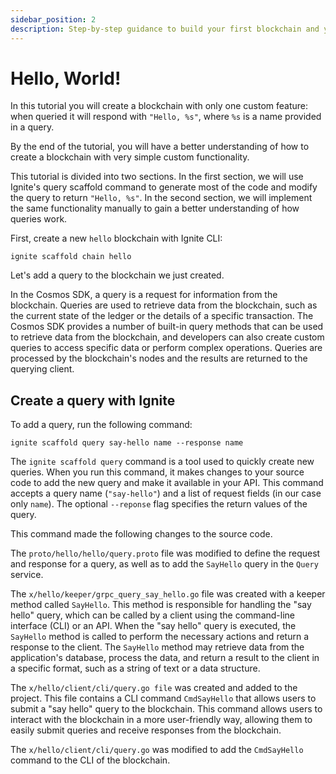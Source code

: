 ```yaml
---
sidebar_position: 2
description: Step-by-step guidance to build your first blockchain and your first Cosmos SDK module.
---
```


# Hello, World!

In this tutorial you will create a blockchain with only one custom feature: when
queried it will respond with `"Hello, %s"`, where `%s` is a name provided in a
query.

By the end of the tutorial, you will have a better understanding of how to
create a blockchain with very simple custom functionality.

This tutorial is divided into two sections. In the first section, we will use
Ignite's query scaffold command to generate most of the code and modify the
query to return `"Hello, %s"`. In the second section, we will implement the same
functionality manually to gain a better understanding of how queries work.

First, create a new `hello` blockchain with Ignite CLI:

```
ignite scaffold chain hello
```

Let's add a query to the blockchain we just created.

In the Cosmos SDK, a query is a request for information from the blockchain.
Queries are used to retrieve data from the blockchain, such as the current state
of the ledger or the details of a specific transaction. The Cosmos SDK provides
a number of built-in query methods that can be used to retrieve data from the
blockchain, and developers can also create custom queries to access specific
data or perform complex operations. Queries are processed by the blockchain's
nodes and the results are returned to the querying client.

## Create a query with Ignite

To add a query, run the following command:

```
ignite scaffold query say-hello name --response name
```

The `ignite scaffold query` command is a tool used to quickly create new
queries. When you run this command, it makes changes to your source code to add
the new query and make it available in your API. This command accepts a query
name (`"say-hello"`) and a list of request fields (in our case only `name`). The
optional `--reponse` flag specifies the return values of the query.

This command made the following changes to the source code.

The `proto/hello/hello/query.proto` file was modified to define the request and
response for a query, as well as to add the `SayHello` query in the `Query`
service. 

The `x/hello/keeper/grpc_query_say_hello.go` file was created with a keeper
method called `SayHello`. This method is responsible for handling the "say
hello" query, which can be called by a client using the command-line interface
(CLI) or an API. When the "say hello" query is executed, the `SayHello` method
is called to perform the necessary actions and return a response to the client.
The `SayHello` method may retrieve data from the application's database, process
the data, and return a result to the client in a specific format, such as a
string of text or a data structure.

The `x/hello/client/cli/query.go file` was created and added to the project.
This file contains a CLI command `CmdSayHello` that allows users to submit a
"say hello" query to the blockchain. This command allows users to interact with
the blockchain in a more user-friendly way, allowing them to easily submit
queries and receive responses from the blockchain.

The `x/hello/client/cli/query.go` was modified to add the `CmdSayHello` command
to the CLI of the blockchain.

<!-- 

This tutorial is a great place to start your journey into the Cosmos ecosystem.
Instead of wondering how to build a blockchain, follow these steps to build your
first blockchain and your first Cosmos SDK module.

## Get started

In the previous chapter you've learned how to install [Ignite
CLI](https://github.com/ignite/cli), the tool that offers everything you need to
build, test, and launch your blockchain with a decentralized worldwide
community.

This tutorial is based on a specific version of Ignite CLI, so be sure to
install the correct version. 

Use the following command:

```bash
curl https://get.ignite.com/cli@v0.25.1! | bash
```

Ignite CLI comes with a number of scaffolding commands that are designed to make
development easier by creating everything that's required to start working on a
particular task.

First, use Ignite CLI to build the foundation of a fresh Cosmos SDK blockchain.
With Ignite CLI, you don't have to write the blockchain code yourself.

Are you ready? Open a terminal window and navigate to a directory where you have
permissions to create files.

To create your blockchain with the default directory structure, run this
command:

```bash
ignite scaffold chain hello
```

This command creates a Cosmos SDK blockchain called hello in a `hello`
directory. The source code inside the `hello` directory contains a fully
functional ready-to-use blockchain.

This new blockchain imports standard Cosmos SDK modules, including:


- [`staking`](https://docs.cosmos.network/main/modules/staking/) for delegated
  Proof-of-Stake (PoS) consensus mechanism
- [`bank`](https://docs.cosmos.network/main/modules/bank/) for fungible token
  transfers between accounts
- [`gov`](https://docs.cosmos.network/main/modules/gov/) for on-chain governance
- And other Cosmos SDK [modules](https://docs.cosmos.network/main/modules/) that
provide the benefits of the extensive Cosmos SDK framework

You can get help on any command. Now that you have run your first command, take
a minute to see all of the command line options for the `scaffold` command.  

To learn about the command you just used, run:

```bash
ignite scaffold --help
```

## Blockchain directory structure

After you create the blockchain, switch to its directory:

```bash
cd hello
```

The `hello` directory contains a number of generated files and directories that
make up the structure of a Cosmos SDK blockchain. Most of the work in this
tutorial happens in the `x` directory. Here is a quick overview of files and
directories that are created by default:

* `app/`: files that wire together the blockchain. The most important file is
  `app.go` that contains type definition of the blockchain and functions to
  create and initialize it.
* `cmd/`: the main package responsible for the CLI of compiled binary.
* `docs/`: directory for project documentation. By default, an OpenAPI spec is
  generated.
* `proto/`: protocol buffer files describing the data structure.
* `testutil/`: helper functions for testing.
* `x/`: Cosmos SDK modules and custom modules.
* `config.yml`: a configuration file for customizing a chain in development.
* `readme.md`: a readme file for your sovereign application-specific blockchain
  project.

Now you can get your blockchain up and running locally on a single node.

## Start a blockchain

You already have a fully-functional blockchain. To start your chain on your
development machine, run the following command in the `hello` directory

```bash
ignite chain serve
```

This command downloads dependencies and compiles the source code into a binary
called `hellod`. By default, the binary name is the name of the repo + `d`. From
now on, use this `hellod` binary to run all of your chain commands. For example,
to initialize a single validator node and start a node.

Leave this terminal window open while your chain is running.

## HTTP API Console

By default, a validator node exposes two API endpoints:

- [http://localhost:26657](http://localhost:26657) for the low-level Tendermint
  API
- [http://localhost:1317](http://localhost:1317) for the high-level blockchain
  API

Now that you started your `hello` chain, use a web browser to see the high-level
`hello` blockchain API:

![./images/api.png](./images/api.png)

## Stop a blockchain

When you want to stop your blockchain, press Ctrl+C in the terminal window where
it's running.

In the development environment, you can experiment and instantly see updates.
You don't have to restart the blockchain after you make changes. Hot reloading
automatically detects all of the changes you make in the `hello` directory
files.

## Say "Hello, Ignite CLI"

To get your blockchain to say `Hello! Ignite CLI`, you need to make these
changes:

- Modify a protocol buffer file
- Create a keeper query function that returns data
- Register a query function

Protocol buffer files contain proto RPC calls that define Cosmos SDK queries and
message handlers, and proto messages that define Cosmos SDK types. The RPC calls
are also responsible for exposing an HTTP API.

For each Cosmos SDK module, the
[Keeper](https://docs.cosmos.network/main/building-modules/keeper.html) is an
abstraction for modifying the state of the blockchain. Keeper functions let you
query or write to the state. After you add the first query to your chain, the
next step is to register the query. You only need to register a query once.

A typical blockchain developer workflow looks something like this:

- Start with proto files to define Cosmos SDK
  [messages](https://docs.cosmos.network/main/building-modules/msg-services.html)
- Define and register
  [queries](https://docs.cosmos.network/main/building-modules/query-services.html)
- Define message handler logic
- Finally, implement the logic of these queries and message handlers in keeper
  functions

## Create a query

For all subsequent commands, use a terminal window that is different from the
window you started the chain in.

In a different terminal window, run the commands in your `hello` directory.

Create a `hello` query:

```bash
ignite scaffold query hello --response text
```

`query` accepts a name of the query (in this case, `hello`), an optional list of
request parameters (in this case, empty), and an optional comma-separated list
of response fields with a `--response` flag (in this case, `text`).

The `query` command has created and modified several files:

```
modify proto/hello/hello/query.proto
modify x/hello/client/cli/query.go
create x/hello/client/cli/query_hello.go
create x/hello/keeper/grpc_query_hello.go
```

Let's examine some of these changes. For clarity, the following code blocks do
not show the placeholder comments that Ignite CLI uses to scaffold code. Don't
delete these placeholders since they are required to continue using Ignite CLI's
scaffolding functionality.

Note: it's recommended to commit changes to a version control system (for
example, Git) after scaffolding. This allows others to easily distinguish
between code generated by Ignite and the code writen by hand.

```
git add .
git commit -am "Scaffolded a hello query with Ignite CLI"
```

### Updates to the query service

In the `proto/hello/hello/query.proto` file, the `Hello` RPC has been added to
the `Query` service.

```protobuf title="proto/hello/hello/query.proto"
service Query {
 rpc Hello(QueryHelloRequest) returns (QueryHelloResponse) {
  option (google.api.http).get = "/hello/hello/hello";
 }
}
```

Here's how the `Hello` RPC for the `Query` service works:

- Is responsible for returning a `text` string
- Accepts request parameters (`QueryHelloRequest`)
- Returns response of type `QueryHelloResponse`
- The `option` defines the endpoint that is used by gRPC to generate an HTTP API

### Request and reponse types

Now, take a look at the following request and response types:

```protobuf
message QueryHelloRequest {
}

message QueryHelloResponse {
  string text = 1;
}
```

- The `QueryHelloRequest` message is empty because this request does not require
  parameters.
- The `QueryHelloResponse` message contains `text` that is returned from the
  chain.

## Hello keeper function

The `x/hello/keeper/grpc_query_hello.go` file contains the `Hello` keeper
function that handles the query and returns data.

```go title="x/hello/keeper/grpc_query_hello.go"
func (k Keeper) Hello(goCtx context.Context, req *types.QueryHelloRequest) (*types.QueryHelloResponse, error) {
	if req == nil {
		return nil, status.Error(codes.InvalidArgument, "invalid request")
	}
	ctx := sdk.UnwrapSDKContext(goCtx)
	_ = ctx
	return &types.QueryHelloResponse{}, nil
}
```

The `Hello` function performs these actions:

- Makes a basic check on the request and throws an error if it's `nil`
- Stores context in a `ctx` variable that contains information about the
  environment of the request
- Returns a response of type `QueryHelloResponse`

Right now the response is empty.

### Update keeper function

In the `query.proto` file, the response accepts `text`.

- Use a text editor to modify the `x/hello/keeper/grpc_query_hello.go` file that
  contains the keeper function.
- On the last line of the keeper function, change the line to return "Hello,
  Ignite CLI!":

```go title="x/hello/keeper/grpc_query_hello.go"
func (k Keeper) Hello(goCtx context.Context, req *types.QueryHelloRequest) (*types.QueryHelloResponse, error) {
	if req == nil {
		return nil, status.Error(codes.InvalidArgument, "invalid request")
	}
	ctx := sdk.UnwrapSDKContext(goCtx)
	_ = ctx
	// remove-next-line
	return &types.QueryHelloResponse{}, nil
	// highlight-next-line
	return &types.QueryHelloResponse{Text: "Hello, Ignite CLI!"}, nil
}
```

- Save the file to restart your chain.
- After the chain has been started, visit
[http://localhost:1317/hello/hello/hello](http://localhost:1317/hello/hello/hello)
and see your text displayed:

   ```json
   {
     "text": "Hello, Ignite CLI!"
   }
   ```

The `query` command has also scaffolded `x/hello/client/cli/query_hello.go` that
implements a CLI equivalent of the hello query and mounted this command in
`x/hello/client/cli/query.go`. Run the following command and get the same JSON
response:

```bash
hellod q hello hello
```

Congratulations, you have built your first blockchain and your first Cosmos SDK
module. Continue the journey to learn more about scaffolding Cosmos SDK
messages, types in protocol buffer files, the keeper, and more. -->
